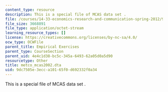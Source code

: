 ```yaml
---
content_type: resource
description: This is a special file of MCAS data set .
file: /courses/14-33-economics-research-and-communication-spring-2012/9dc7505e3ecca10165f0d692332f0a34_metco_mcas2002.dta
file_size: 3668891
file_type: application/octet-stream
learning_resource_types: []
license: https://creativecommons.org/licenses/by-nc-sa/4.0/
ocw_type: OCWFile
parent_title: Empirical Exercises
parent_type: CourseSection
parent_uid: 4e4c1d38-bc5c-345a-6493-62a05d0a5d90
resourcetype: Other
title: metco_mcas2002.dta
uid: 9dc7505e-3ecc-a101-65f0-d692332f0a34
---
```

This is a special file of MCAS data set .